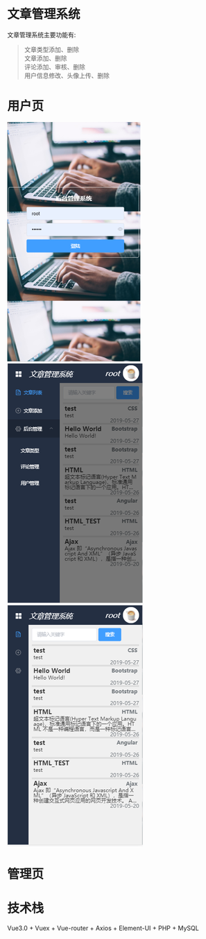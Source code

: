 # 文章管理系统
  文章管理系统主要功能有:  
  >文章类型添加、删除  
  >文章添加、删除  
  >评论添加、审核、删除  
  >用户信息修改、头像上传、删除  
# 用户页
  ![images](screenShots/login.PNG)
  ![images](screenShots/aside.PNG)
  ![images](screenShots/main.PNG)
# 管理页

# 技术栈
  Vue3.0 + Vuex + Vue-router + Axios + Element-UI + PHP + MySQL
  
